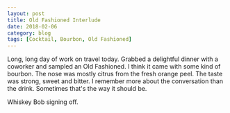 ```yaml
---
layout: post
title: Old Fashioned Interlude
date: 2018-02-06
category: blog
tags: [Cocktail, Bourbon, Old Fashioned]
---
```


Long, long day of work on travel today. Grabbed a delightful dinner with a coworker and sampled an Old Fashioned. I think it came with some kind of bourbon. The nose was mostly citrus from the fresh orange peel. The taste was strong, sweet and bitter. I remember more about the conversation than the drink. Sometimes that's the way it should be.

Whiskey Bob signing off.
